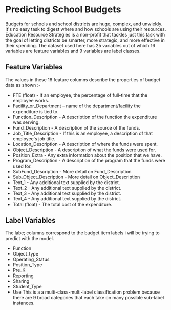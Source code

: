 # Predicting School Budgets

Budgets for schools and school districts are huge, complex, and unwieldy. It's no easy task to digest where and how schools are using their resources. Education Resource Strategies is a non-profit that tackles just this task with the goal of letting districts be smarter, more strategic, and more effective in their spending. The dataset used here has 25 variables out of which 16 variables are feature variables and 9 variables are label classes.

## Feature Variables

The values in these 16 feature columns describe the properties of budget data as shown :-
  * FTE (float) - If an employee, the percentage of full-time that the employee works. 
  * Facility_or_Department – name of the department/facility the expenditure is tied to.
  * Function_Description - A description of the function the expenditure was serving.
  * Fund_Description - A description of the source of the funds.
  * Job_Title_Description - If this is an employee, a description of that employee's job title.
  * Location_Description - A description of where the funds were spent.
  * Object_Description - A description of what the funds were used for.
  * Position_Extra - Any extra information about the position that we have.
  * Program_Description - A description of the program that the funds were used for.
  * SubFund_Description - More detail on Fund_Description
  * Sub_Object_Description - More detail on Object_Description 
  * Text_1 - Any additional text supplied by the district.
  * Text_2 - Any additional text supplied by the district.
  * Text_3 - Any additional text supplied by the district.
  * Text_4 - Any additional text supplied by the district.
  * Total (float) - The total cost of the expenditure. 

## Label Variables

The labe; columns correspond to the budget item labels i will be trying to predict with the model. 
  * Function
  * Object_type
  * Operating_Status
  * Position_Type
  * Pre_K
  * Reporting
  * Sharing
  * Student_Type
  * Use
This is a a multi-class-multi-label classification problem because there are 9 broad categories that each take on many possible sub-label instances.